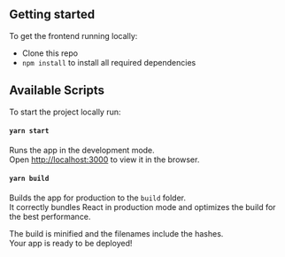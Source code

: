 ## Getting started

To get the frontend running locally:

- Clone this repo
- `npm install` to install all required dependencies

## Available Scripts

To start the project locally run:

#### `yarn start`

Runs the app in the development mode.<br />
Open [http://localhost:3000](http://localhost:3000) to view it in the browser.

#### `yarn build`

Builds the app for production to the `build` folder.<br />
It correctly bundles React in production mode and optimizes the build for the best performance.

The build is minified and the filenames include the hashes.<br />
Your app is ready to be deployed!
